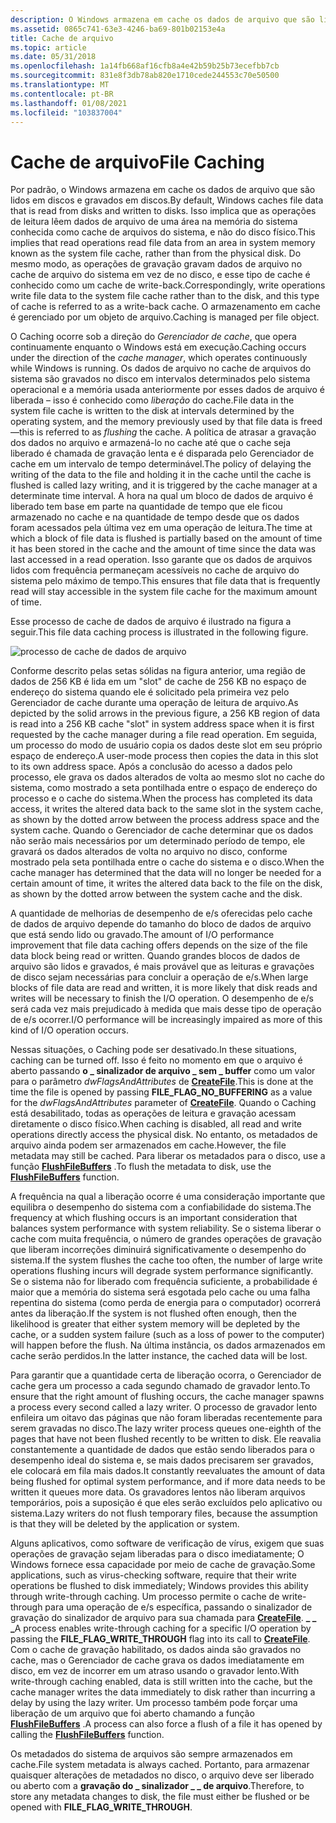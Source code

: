 ```yaml
---
description: O Windows armazena em cache os dados de arquivo que são lidos de discos e gravados em discos.
ms.assetid: 0865c741-63e3-4246-ba69-801b02153e4a
title: Cache de arquivo
ms.topic: article
ms.date: 05/31/2018
ms.openlocfilehash: 1a14fb668af16cfb8a4e42b59b25b73ecefbb7cb
ms.sourcegitcommit: 831e8f3db78ab820e1710cede244553c70e50500
ms.translationtype: MT
ms.contentlocale: pt-BR
ms.lasthandoff: 01/08/2021
ms.locfileid: "103837004"
---
```

# <a name="file-caching"></a><span data-ttu-id="d8d24-103">Cache de arquivo</span><span class="sxs-lookup"><span data-stu-id="d8d24-103">File Caching</span></span>

<span data-ttu-id="d8d24-104">Por padrão, o Windows armazena em cache os dados de arquivo que são lidos em discos e gravados em discos.</span><span class="sxs-lookup"><span data-stu-id="d8d24-104">By default, Windows caches file data that is read from disks and written to disks.</span></span> <span data-ttu-id="d8d24-105">Isso implica que as operações de leitura lêem dados de arquivo de uma área na memória do sistema conhecida como cache de arquivos do sistema, e não do disco físico.</span><span class="sxs-lookup"><span data-stu-id="d8d24-105">This implies that read operations read file data from an area in system memory known as the system file cache, rather than from the physical disk.</span></span> <span data-ttu-id="d8d24-106">Do mesmo modo, as operações de gravação gravam dados de arquivo no cache de arquivo do sistema em vez de no disco, e esse tipo de cache é conhecido como um cache de write-back.</span><span class="sxs-lookup"><span data-stu-id="d8d24-106">Correspondingly, write operations write file data to the system file cache rather than to the disk, and this type of cache is referred to as a write-back cache.</span></span> <span data-ttu-id="d8d24-107">O armazenamento em cache é gerenciado por um objeto de arquivo.</span><span class="sxs-lookup"><span data-stu-id="d8d24-107">Caching is managed per file object.</span></span>

<span data-ttu-id="d8d24-108">O Caching ocorre sob a direção do *Gerenciador de cache*, que opera continuamente enquanto o Windows está em execução.</span><span class="sxs-lookup"><span data-stu-id="d8d24-108">Caching occurs under the direction of the *cache manager*, which operates continuously while Windows is running.</span></span> <span data-ttu-id="d8d24-109">Os dados de arquivo no cache de arquivos do sistema são gravados no disco em intervalos determinados pelo sistema operacional e a memória usada anteriormente por esses dados de arquivo é liberada – isso é conhecido como *liberação* do cache.</span><span class="sxs-lookup"><span data-stu-id="d8d24-109">File data in the system file cache is written to the disk at intervals determined by the operating system, and the memory previously used by that file data is freed—this is referred to as *flushing* the cache.</span></span> <span data-ttu-id="d8d24-110">A política de atrasar a gravação dos dados no arquivo e armazená-lo no cache até que o cache seja liberado é chamada de gravação lenta e é disparada pelo Gerenciador de cache em um intervalo de tempo determinável.</span><span class="sxs-lookup"><span data-stu-id="d8d24-110">The policy of delaying the writing of the data to the file and holding it in the cache until the cache is flushed is called lazy writing, and it is triggered by the cache manager at a determinate time interval.</span></span> <span data-ttu-id="d8d24-111">A hora na qual um bloco de dados de arquivo é liberado tem base em parte na quantidade de tempo que ele ficou armazenado no cache e na quantidade de tempo desde que os dados foram acessados pela última vez em uma operação de leitura.</span><span class="sxs-lookup"><span data-stu-id="d8d24-111">The time at which a block of file data is flushed is partially based on the amount of time it has been stored in the cache and the amount of time since the data was last accessed in a read operation.</span></span> <span data-ttu-id="d8d24-112">Isso garante que os dados de arquivos lidos com frequência permaneçam acessíveis no cache de arquivo do sistema pelo máximo de tempo.</span><span class="sxs-lookup"><span data-stu-id="d8d24-112">This ensures that file data that is frequently read will stay accessible in the system file cache for the maximum amount of time.</span></span>

<span data-ttu-id="d8d24-113">Esse processo de cache de dados de arquivo é ilustrado na figura a seguir.</span><span class="sxs-lookup"><span data-stu-id="d8d24-113">This file data caching process is illustrated in the following figure.</span></span>

![processo de cache de dados de arquivo](images/fig3.png)

<span data-ttu-id="d8d24-115">Conforme descrito pelas setas sólidas na figura anterior, uma região de dados de 256 KB é lida em um "slot" de cache de 256 KB no espaço de endereço do sistema quando ele é solicitado pela primeira vez pelo Gerenciador de cache durante uma operação de leitura de arquivo.</span><span class="sxs-lookup"><span data-stu-id="d8d24-115">As depicted by the solid arrows in the previous figure, a 256 KB region of data is read into a 256 KB cache "slot" in system address space when it is first requested by the cache manager during a file read operation.</span></span> <span data-ttu-id="d8d24-116">Em seguida, um processo do modo de usuário copia os dados deste slot em seu próprio espaço de endereço.</span><span class="sxs-lookup"><span data-stu-id="d8d24-116">A user-mode process then copies the data in this slot to its own address space.</span></span> <span data-ttu-id="d8d24-117">Após a conclusão do acesso a dados pelo processo, ele grava os dados alterados de volta ao mesmo slot no cache do sistema, como mostrado a seta pontilhada entre o espaço de endereço do processo e o cache do sistema.</span><span class="sxs-lookup"><span data-stu-id="d8d24-117">When the process has completed its data access, it writes the altered data back to the same slot in the system cache, as shown by the dotted arrow between the process address space and the system cache.</span></span> <span data-ttu-id="d8d24-118">Quando o Gerenciador de cache determinar que os dados não serão mais necessários por um determinado período de tempo, ele gravará os dados alterados de volta no arquivo no disco, conforme mostrado pela seta pontilhada entre o cache do sistema e o disco.</span><span class="sxs-lookup"><span data-stu-id="d8d24-118">When the cache manager has determined that the data will no longer be needed for a certain amount of time, it writes the altered data back to the file on the disk, as shown by the dotted arrow between the system cache and the disk.</span></span>

<span data-ttu-id="d8d24-119">A quantidade de melhorias de desempenho de e/s oferecidas pelo cache de dados de arquivo depende do tamanho do bloco de dados de arquivo que está sendo lido ou gravado.</span><span class="sxs-lookup"><span data-stu-id="d8d24-119">The amount of I/O performance improvement that file data caching offers depends on the size of the file data block being read or written.</span></span> <span data-ttu-id="d8d24-120">Quando grandes blocos de dados de arquivo são lidos e gravados, é mais provável que as leituras e gravações de disco sejam necessárias para concluir a operação de e/s.</span><span class="sxs-lookup"><span data-stu-id="d8d24-120">When large blocks of file data are read and written, it is more likely that disk reads and writes will be necessary to finish the I/O operation.</span></span> <span data-ttu-id="d8d24-121">O desempenho de e/s será cada vez mais prejudicado à medida que mais desse tipo de operação de e/s ocorrer.</span><span class="sxs-lookup"><span data-stu-id="d8d24-121">I/O performance will be increasingly impaired as more of this kind of I/O operation occurs.</span></span>

<span data-ttu-id="d8d24-122">Nessas situações, o Caching pode ser desativado.</span><span class="sxs-lookup"><span data-stu-id="d8d24-122">In these situations, caching can be turned off.</span></span> <span data-ttu-id="d8d24-123">Isso é feito no momento em que o arquivo é aberto passando **o \_ sinalizador de arquivo \_ sem \_ buffer** como um valor para o parâmetro *dwFlagsAndAttributes* de [**CreateFile**](/windows/desktop/api/FileAPI/nf-fileapi-createfilea).</span><span class="sxs-lookup"><span data-stu-id="d8d24-123">This is done at the time the file is opened by passing **FILE\_FLAG\_NO\_BUFFERING** as a value for the *dwFlagsAndAttributes* parameter of [**CreateFile**](/windows/desktop/api/FileAPI/nf-fileapi-createfilea).</span></span> <span data-ttu-id="d8d24-124">Quando o Caching está desabilitado, todas as operações de leitura e gravação acessam diretamente o disco físico.</span><span class="sxs-lookup"><span data-stu-id="d8d24-124">When caching is disabled, all read and write operations directly access the physical disk.</span></span> <span data-ttu-id="d8d24-125">No entanto, os metadados de arquivo ainda podem ser armazenados em cache.</span><span class="sxs-lookup"><span data-stu-id="d8d24-125">However, the file metadata may still be cached.</span></span> <span data-ttu-id="d8d24-126">Para liberar os metadados para o disco, use a função [**FlushFileBuffers**](/windows/desktop/api/FileAPI/nf-fileapi-flushfilebuffers) .</span><span class="sxs-lookup"><span data-stu-id="d8d24-126">To flush the metadata to disk, use the [**FlushFileBuffers**](/windows/desktop/api/FileAPI/nf-fileapi-flushfilebuffers) function.</span></span>

<span data-ttu-id="d8d24-127">A frequência na qual a liberação ocorre é uma consideração importante que equilibra o desempenho do sistema com a confiabilidade do sistema.</span><span class="sxs-lookup"><span data-stu-id="d8d24-127">The frequency at which flushing occurs is an important consideration that balances system performance with system reliability.</span></span> <span data-ttu-id="d8d24-128">Se o sistema liberar o cache com muita frequência, o número de grandes operações de gravação que liberam incorreções diminuirá significativamente o desempenho do sistema.</span><span class="sxs-lookup"><span data-stu-id="d8d24-128">If the system flushes the cache too often, the number of large write operations flushing incurs will degrade system performance significantly.</span></span> <span data-ttu-id="d8d24-129">Se o sistema não for liberado com frequência suficiente, a probabilidade é maior que a memória do sistema será esgotada pelo cache ou uma falha repentina do sistema (como perda de energia para o computador) ocorrerá antes da liberação.</span><span class="sxs-lookup"><span data-stu-id="d8d24-129">If the system is not flushed often enough, then the likelihood is greater that either system memory will be depleted by the cache, or a sudden system failure (such as a loss of power to the computer) will happen before the flush.</span></span> <span data-ttu-id="d8d24-130">Na última instância, os dados armazenados em cache serão perdidos.</span><span class="sxs-lookup"><span data-stu-id="d8d24-130">In the latter instance, the cached data will be lost.</span></span>

<span data-ttu-id="d8d24-131">Para garantir que a quantidade certa de liberação ocorra, o Gerenciador de cache gera um processo a cada segundo chamado de gravador lento.</span><span class="sxs-lookup"><span data-stu-id="d8d24-131">To ensure that the right amount of flushing occurs, the cache manager spawns a process every second called a lazy writer.</span></span> <span data-ttu-id="d8d24-132">O processo de gravador lento enfileira um oitavo das páginas que não foram liberadas recentemente para serem gravadas no disco.</span><span class="sxs-lookup"><span data-stu-id="d8d24-132">The lazy writer process queues one-eighth of the pages that have not been flushed recently to be written to disk.</span></span> <span data-ttu-id="d8d24-133">Ele reavalia constantemente a quantidade de dados que estão sendo liberados para o desempenho ideal do sistema e, se mais dados precisarem ser gravados, ele colocará em fila mais dados.</span><span class="sxs-lookup"><span data-stu-id="d8d24-133">It constantly reevaluates the amount of data being flushed for optimal system performance, and if more data needs to be written it queues more data.</span></span> <span data-ttu-id="d8d24-134">Os gravadores lentos não liberam arquivos temporários, pois a suposição é que eles serão excluídos pelo aplicativo ou sistema.</span><span class="sxs-lookup"><span data-stu-id="d8d24-134">Lazy writers do not flush temporary files, because the assumption is that they will be deleted by the application or system.</span></span>

<span data-ttu-id="d8d24-135">Alguns aplicativos, como software de verificação de vírus, exigem que suas operações de gravação sejam liberadas para o disco imediatamente; O Windows fornece essa capacidade por meio de cache de gravação.</span><span class="sxs-lookup"><span data-stu-id="d8d24-135">Some applications, such as virus-checking software, require that their write operations be flushed to disk immediately; Windows provides this ability through write-through caching.</span></span> <span data-ttu-id="d8d24-136">Um processo permite o cache de write-through para uma operação de e/s específica, passando o sinalizador de gravação do sinalizador de arquivo para sua chamada para [**CreateFile**](/windows/desktop/api/FileAPI/nf-fileapi-createfilea). **\_ \_ \_**</span><span class="sxs-lookup"><span data-stu-id="d8d24-136">A process enables write-through caching for a specific I/O operation by passing the **FILE\_FLAG\_WRITE\_THROUGH** flag into its call to [**CreateFile**](/windows/desktop/api/FileAPI/nf-fileapi-createfilea).</span></span> <span data-ttu-id="d8d24-137">Com o cache de gravação habilitado, os dados ainda são gravados no cache, mas o Gerenciador de cache grava os dados imediatamente em disco, em vez de incorrer em um atraso usando o gravador lento.</span><span class="sxs-lookup"><span data-stu-id="d8d24-137">With write-through caching enabled, data is still written into the cache, but the cache manager writes the data immediately to disk rather than incurring a delay by using the lazy writer.</span></span> <span data-ttu-id="d8d24-138">Um processo também pode forçar uma liberação de um arquivo que foi aberto chamando a função [**FlushFileBuffers**](/windows/desktop/api/FileAPI/nf-fileapi-flushfilebuffers) .</span><span class="sxs-lookup"><span data-stu-id="d8d24-138">A process can also force a flush of a file it has opened by calling the [**FlushFileBuffers**](/windows/desktop/api/FileAPI/nf-fileapi-flushfilebuffers) function.</span></span>

<span data-ttu-id="d8d24-139">Os metadados do sistema de arquivos são sempre armazenados em cache.</span><span class="sxs-lookup"><span data-stu-id="d8d24-139">File system metadata is always cached.</span></span> <span data-ttu-id="d8d24-140">Portanto, para armazenar quaisquer alterações de metadados no disco, o arquivo deve ser liberado ou aberto com a **gravação do \_ sinalizador \_ \_ de arquivo**.</span><span class="sxs-lookup"><span data-stu-id="d8d24-140">Therefore, to store any metadata changes to disk, the file must either be flushed or be opened with **FILE\_FLAG\_WRITE\_THROUGH**.</span></span>

 

 



